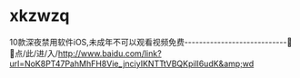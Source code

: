 # xkzwzq
10款深夜禁用软件iOS,未成年不可以观看视频免费----------------------------🧎🧎点/此/进/入/http://www.baidu.com/link?url=NoK8PT47PahMhFH8Vie_jnciyIKNTTtVBQKpill6udK&amp;wd
